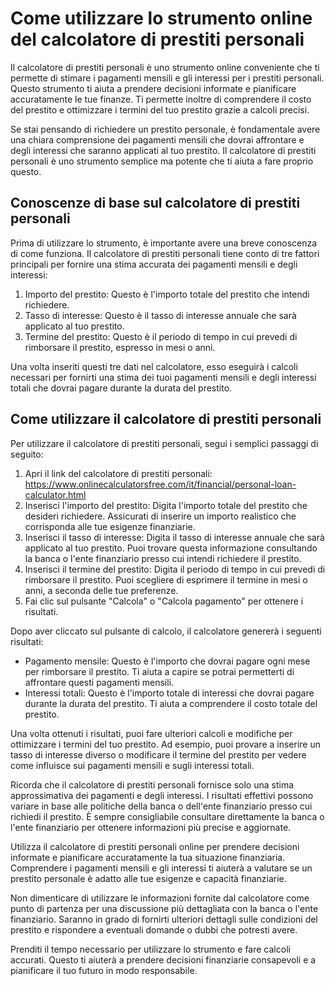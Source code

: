 Come utilizzare lo strumento online del calcolatore di prestiti personali
=========================================================================

Il calcolatore di prestiti personali è uno strumento online conveniente che ti permette di stimare i pagamenti mensili e gli interessi per i prestiti personali. Questo strumento ti aiuta a prendere decisioni informate e pianificare accuratamente le tue finanze. Ti permette inoltre di comprendere il costo del prestito e ottimizzare i termini del tuo prestito grazie a calcoli precisi.

Se stai pensando di richiedere un prestito personale, è fondamentale avere una chiara comprensione dei pagamenti mensili che dovrai affrontare e degli interessi che saranno applicati al tuo prestito. Il calcolatore di prestiti personali è uno strumento semplice ma potente che ti aiuta a fare proprio questo.

Conoscenze di base sul calcolatore di prestiti personali
--------------------------------------------------------

Prima di utilizzare lo strumento, è importante avere una breve conoscenza di come funziona. Il calcolatore di prestiti personali tiene conto di tre fattori principali per fornire una stima accurata dei pagamenti mensili e degli interessi:

1. Importo del prestito: Questo è l'importo totale del prestito che intendi richiedere.
2. Tasso di interesse: Questo è il tasso di interesse annuale che sarà applicato al tuo prestito.
3. Termine del prestito: Questo è il periodo di tempo in cui prevedi di rimborsare il prestito, espresso in mesi o anni.

Una volta inseriti questi tre dati nel calcolatore, esso eseguirà i calcoli necessari per fornirti una stima dei tuoi pagamenti mensili e degli interessi totali che dovrai pagare durante la durata del prestito.

Come utilizzare il calcolatore di prestiti personali
----------------------------------------------------

Per utilizzare il calcolatore di prestiti personali, segui i semplici passaggi di seguito:

1. Apri il link del calcolatore di prestiti personali: <https://www.onlinecalculatorsfree.com/it/financial/personal-loan-calculator.html>
2. Inserisci l'importo del prestito: Digita l'importo totale del prestito che desideri richiedere. Assicurati di inserire un importo realistico che corrisponda alle tue esigenze finanziarie.
3. Inserisci il tasso di interesse: Digita il tasso di interesse annuale che sarà applicato al tuo prestito. Puoi trovare questa informazione consultando la banca o l'ente finanziario presso cui intendi richiedere il prestito.
4. Inserisci il termine del prestito: Digita il periodo di tempo in cui prevedi di rimborsare il prestito. Puoi scegliere di esprimere il termine in mesi o anni, a seconda delle tue preferenze.
5. Fai clic sul pulsante "Calcola" o "Calcola pagamento" per ottenere i risultati.

Dopo aver cliccato sul pulsante di calcolo, il calcolatore genererà i seguenti risultati:

- Pagamento mensile: Questo è l'importo che dovrai pagare ogni mese per rimborsare il prestito. Ti aiuta a capire se potrai permetterti di affrontare questi pagamenti mensili.
- Interessi totali: Questo è l'importo totale di interessi che dovrai pagare durante la durata del prestito. Ti aiuta a comprendere il costo totale del prestito.

Una volta ottenuti i risultati, puoi fare ulteriori calcoli e modifiche per ottimizzare i termini del tuo prestito. Ad esempio, puoi provare a inserire un tasso di interesse diverso o modificare il termine del prestito per vedere come influisce sui pagamenti mensili e sugli interessi totali.

Ricorda che il calcolatore di prestiti personali fornisce solo una stima approssimativa dei pagamenti e degli interessi. I risultati effettivi possono variare in base alle politiche della banca o dell'ente finanziario presso cui richiedi il prestito. È sempre consigliabile consultare direttamente la banca o l'ente finanziario per ottenere informazioni più precise e aggiornate.

Utilizza il calcolatore di prestiti personali online per prendere decisioni informate e pianificare accuratamente la tua situazione finanziaria. Comprendere i pagamenti mensili e gli interessi ti aiuterà a valutare se un prestito personale è adatto alle tue esigenze e capacità finanziarie.

Non dimenticare di utilizzare le informazioni fornite dal calcolatore come punto di partenza per una discussione più dettagliata con la banca o l'ente finanziario. Saranno in grado di fornirti ulteriori dettagli sulle condizioni del prestito e rispondere a eventuali domande o dubbi che potresti avere.

Prenditi il tempo necessario per utilizzare lo strumento e fare calcoli accurati. Questo ti aiuterà a prendere decisioni finanziarie consapevoli e a pianificare il tuo futuro in modo responsabile.